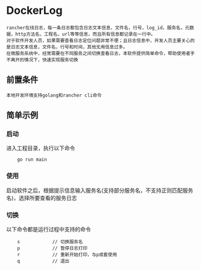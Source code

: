 # DockerLog

    rancher在线日志，每一条日志都包含日志文本信息，文件名，行号，log_id，服务名，元数据，http方法名，工程名，url等等信息，而且所有信息都记录在一行中。
    对于软件开发人员，如果需要查看日志定位问题非常不便；且日志信息中，开发人员主要关心的是日志文本信息，文件名，行号和时间，其他无用信息过多。
    在微服务系统中，经常需要在不同服务之间切换查看日志，本软件提供简单命令，帮助使用者手不离开的情况下，快速实现服务切换



## 前置条件
    本地开发环境支持golang和rancher cli命令

## 简单示例

### 启动
进入工程目录，执行以下命令
```
    go run main
```


### 使用
启动软件之后，根据提示信息输入服务名(支持部分服务名，不支持正则匹配服务名)，选择所要查看的服务日志


### 切换
以下命令都是运行过程中支持的命令

```
    s            // 切换服务名
    p            // 暂停日志打印
    r            // 重新开始打印，与p成套使用
    q            // 退出
```

